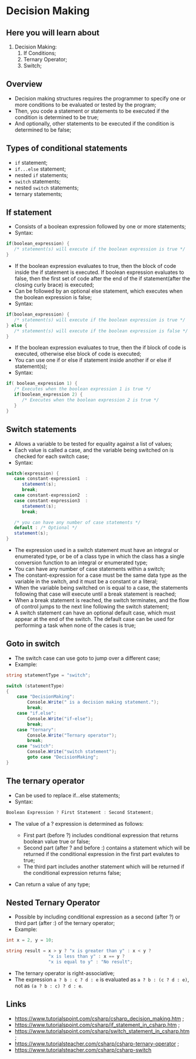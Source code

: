 # Decision Making

## Here you will learn about

1. Decision Making:
   1. If Conditions;
   2. Ternary Operator;
   3. Switch;

## Overview

- Decision making structures requires the programmer to specify one or more conditions to be evaluated or tested by the program;
- Then, you code a statement or statements to be executed if the condition is determined to be true;
- And optionally, other statements to be executed if the condition is determined to be false;

## Types of conditional statements

- `if` statement;
- `if...else` statement;
- nested `if` statements;
- `switch` statements;
- nested `switch` statements;
- ternary statements;

## If statement

- Consists of a boolean expression followed by one or more statements;
- Syntax:

```c#
if(boolean_expression) {
   /* statement(s) will execute if the boolean expression is true */
}

```

- If the boolean expression evaluates to true, then the block of code inside the if statement is executed. If boolean expression evaluates to false, then the first set of code after the end of the if statement(after the closing curly brace) is executed;
- Can be followed by an optional else statement, which executes when the boolean expression is false;
- Syntax:

```c#
if(boolean_expression) {
   /* statement(s) will execute if the boolean expression is true */
} else {
   /* statement(s) will execute if the boolean expression is false */
}
```

- If the boolean expression evaluates to true, then the if block of code is executed, otherwise else block of code is executed;
- You can use one if or else if statement inside another if or else if statement(s);
- Syntax:

```c#
if( boolean_expression 1) {
   /* Executes when the boolean expression 1 is true */
   if(boolean_expression 2) {
      /* Executes when the boolean expression 2 is true */
   }
}
```

## Switch statements

- Allows a variable to be tested for equality against a list of values;
- Each value is called a case, and the variable being switched on is checked for each switch case;
- Syntax:

```c#
switch(expression) {
   case constant-expression1  :
      statement(s);
      break;
   case constant-expression2  :
   case constant-expression3  :
      statement(s);
      break;

   /* you can have any number of case statements */
   default : /* Optional */
   statement(s);
}
```

- The expression used in a switch statement must have an integral or enumerated type, or be of a class type in which the class has a single conversion function to an integral or enumerated type;
- You can have any number of case statements within a switch;
- The constant-expression for a case must be the same data type as the variable in the switch, and it must be a constant or a literal;
- When the variable being switched on is equal to a case, the statements following that case will execute until a break statement is reached;
- When a break statement is reached, the switch terminates, and the flow of control jumps to the next line following the switch statement;
- A switch statement can have an optional default case, which must appear at the end of the switch. The default case can be used for performing a task when none of the cases is true;

## Goto in switch

- The switch case can use goto to jump over a different case;
- Example:

```c#
string statementType = "switch";

switch (statementType)
{
    case "DecisionMaking":
        Console.Write(" is a decision making statement.");
        break;
    case "if.else":
        Console.Write("if-else");
        break;
    case "ternary":
        Console.Write("Ternary operator");
        break;
    case "switch":
        Console.Write("switch statement");
        goto case "DecisionMaking";
}
```

## The ternary operator

- Can be used to replace if...else statements;
- Syntax:

```c#
Boolean Expression ? First Statement : Second Statement;
```

- The value of a ? expression is determined as follows:

  - First part (before ?) includes conditional expression that returns boolean value true or false;
  - Second part (after ? and before :) contains a statement which will be returned if the conditional expression in the first part evalutes to true;
  - The third part includes another statement which will be returned if the conditional expression returns false;

- Can return a value of any type;

## Nested Ternary Operator

- Possible by including conditional expression as a second (after ?) or third part (after :) of the ternary operator;
- Example:

```c#
int x = 2, y = 10;

string result = x > y ? "x is greater than y" : x < y ?
                "x is less than y" : x == y ?
                "x is equal to y" : "No result";
```

- The ternary operator is right-associative;
- The expression `a ? b : c ? d : e` is evaluated as `a ? b : (c ? d : e)`, not as `(a ? b : c) ? d : e`.

## Links

- <https://www.tutorialspoint.com/csharp/csharp_decision_making.htm> ;
- <https://www.tutorialspoint.com/csharp/if_statement_in_csharp.htm> ;
- <https://www.tutorialspoint.com/csharp/switch_statement_in_csharp.htm> ;
- <https://www.tutorialsteacher.com/csharp/csharp-ternary-operator> ;
- <https://www.tutorialsteacher.com/csharp/csharp-switch>
